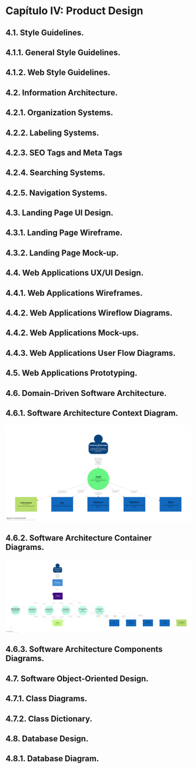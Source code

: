 # Capítulo IV: Product Design

## 4.1. Style Guidelines.
## 4.1.1. General Style Guidelines.
## 4.1.2. Web Style Guidelines.
## 4.2. Information Architecture.
## 4.2.1. Organization Systems.
## 4.2.2. Labeling Systems.
## 4.2.3. SEO Tags and Meta Tags
## 4.2.4. Searching Systems.
## 4.2.5. Navigation Systems.
## 4.3. Landing Page UI Design.
## 4.3.1. Landing Page Wireframe.
## 4.3.2. Landing Page Mock-up.
## 4.4. Web Applications UX/UI Design.
## 4.4.1. Web Applications Wireframes.
## 4.4.2. Web Applications Wireflow Diagrams.
## 4.4.2. Web Applications Mock-ups.
## 4.4.3. Web Applications User Flow Diagrams.
## 4.5. Web Applications Prototyping.
## 4.6. Domain-Driven Software Architecture.
## 4.6.1. Software Architecture Context Diagram.

<div style="text-align: center; margin-top: 20px;">
        <img src="static/img/Chapter 4/img-system-context.png" alt="System Context Diagram" style="width: 65;"></img>
</div>

## 4.6.2. Software Architecture Container Diagrams.

<div style="text-align: center; margin-top: 20px;">
        <img src="static/img/Chapter 4/img-component-container.png" alt="Container Diagram" style="width: 65;"></img>
</div>

## 4.6.3. Software Architecture Components Diagrams.
## 4.7. Software Object-Oriented Design.
## 4.7.1. Class Diagrams.
## 4.7.2. Class Dictionary.
## 4.8. Database Design.
## 4.8.1. Database Diagram.
